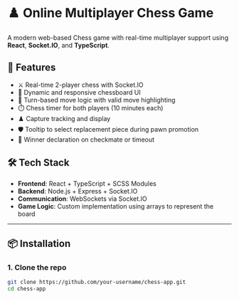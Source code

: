# ♟️ Online Multiplayer Chess Game

A modern web-based Chess game with real-time multiplayer support using **React**, **Socket.IO**, and **TypeScript**.

## 🚀 Features

- ⚔️ Real-time 2-player chess with Socket.IO
- 🎨 Dynamic and responsive chessboard UI
- 🧠 Turn-based move logic with valid move highlighting
- ⏱️ Chess timer for both players (10 minutes each)
- ♟️ Capture tracking and display
- 🛡️ Tooltip to select replacement piece during pawn promotion
- 🏁 Winner declaration on checkmate or timeout

## 🛠️ Tech Stack

- **Frontend**: React + TypeScript + SCSS Modules
- **Backend**: Node.js + Express + Socket.IO
- **Communication**: WebSockets via Socket.IO
- **Game Logic**: Custom implementation using arrays to represent the board

---

## 📦 Installation

### 1. Clone the repo

```bash
git clone https://github.com/your-username/chess-app.git
cd chess-app
